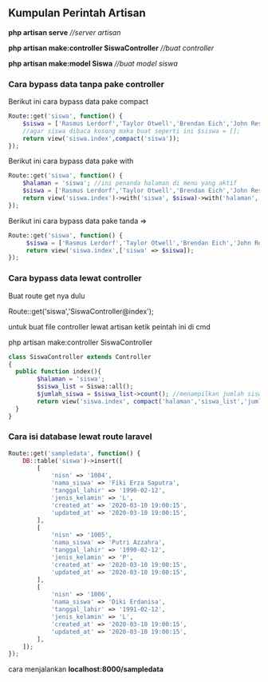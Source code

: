 ## Kumpulan Perintah Artisan

**php artisan serve** *//server artisan*

**php artisan make:controller SiswaController** *//buat controller*

**php artisan make:model Siswa** *//buat model siswa*


### Cara bypass data tanpa pake controller

Berikut ini cara bypass data pake compact

```php
Route::get('siswa', function() {
    $siswa = ['Rasmus Lerdorf','Taylor Otwell','Brendan Eich','John Resig'];
    //agar siswa dibaca kosong maka buat seperti ini $siswa = [];
    return view('siswa.index',compact('siswa'));
});
```

Berikut ini cara bypass data pake with

```php
Route::get('siswa', function() {
    $halaman = 'siswa'; //ini penanda halaman di menu yang aktif
    $siswa = ['Rasmus Lerdorf','Taylor Otwell','Brendan Eich','John Resig'];
    return view('siswa.index')->with('siswa', $siswa)->with('halaman', $halaman);
});

```

Berikut ini cara bypass data pake tanda =>

```php
Route::get('siswa', function() {
     $siswa = ['Rasmus Lerdorf','Taylor Otwell','Brendan Eich','John Resig'];
     return view('siswa.index',['siswa' => $siswa]);
});

```

### Cara bypass data lewat controller

Buat route get nya dulu 

Route::get('siswa','SiswaController@index');

untuk buat file controller lewat artisan ketik peintah ini di cmd

php artisan make:controller SiswaController

```php
class SiswaController extends Controller
{
  public function index(){
        $halaman = 'siswa';
        $siswa_list = Siswa::all();
        $jumlah_siswa = $siswa_list->count(); //menampilkan jumlah siswa
        return view('siswa.index', compact('halaman','siswa_list','jumlah_siswa'));
  }
}
```

### Cara isi database lewat route laravel

```php
Route::get('sampledata', function() {
    DB::table('siswa')->insert([
    	[
    		'nisn' => '1004',
    		'nama_siswa' => 'Fiki Erza Saputra',
    		'tanggal_lahir' => '1990-02-12',
    		'jenis_kelamin' => 'L',
    		'created_at' => '2020-03-10 19:00:15',
    		'updated_at' => '2020-03-10 19:00:15',
    	],
    	[
    		'nisn' => '1005',
    		'nama_siswa' => 'Putri Azzahra',
    		'tanggal_lahir' => '1990-02-12',
    		'jenis_kelamin' => 'P',
    		'created_at' => '2020-03-10 19:00:15',
    		'updated_at' => '2020-03-10 19:00:15',
    	],
    	[
    		'nisn' => '1006',
    		'nama_siswa' => 'Diki Erdanisa',
    		'tanggal_lahir' => '1991-02-12',
    		'jenis_kelamin' => 'L',
    		'created_at' => '2020-03-10 19:00:15',
    		'updated_at' => '2020-03-10 19:00:15',
    	],
   	]);
});
```

cara menjalankan **localhost:8000/sampledata**
